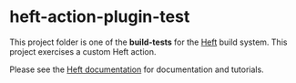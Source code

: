 # heft-action-plugin-test

This project folder is one of the **build-tests** for the [Heft](https://www.npmjs.com/package/@rushstack/heft)
build system. This project exercises a custom Heft action.

Please see the [Heft documentation](http://localhost:4000/pages/heft/overview/) for documentation and tutorials.
